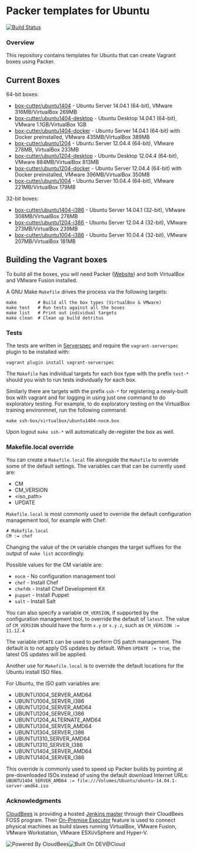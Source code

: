 # Packer templates for Ubuntu
[![Build Status](https://box-cutter.ci.cloudbees.com/buildStatus/icon?job=ubuntu-vm)](https://box-cutter.ci.cloudbees.com/job/ubuntu-vm/)

### Overview

This repository contains templates for Ubuntu that can create Vagrant boxes
using Packer.

## Current Boxes

64-bit boxes:

* [box-cutter/ubuntu1404](https://vagrantcloud.com/box-cutter/ubuntu1404) - Ubuntu Server 14.04.1 (64-bit), VMware 316MB/VirtualBox 269MB
* [box-cutter/ubuntu1404-desktop](https://vagrantcloud.com/box-cutter/ubuntu1404-desktop) - Ubuntu Desktop 14.04.1 (64-bit), VMware 1.1GB/VirtualBox 1GB
* [box-cutter/ubuntu1404-docker](https://vagrantcloud.com/box-cutter/ubuntu1404-docker) - Ubuntu Server 14.04.1 (64-bit) with Docker preinstalled, VMware 435MB/VirtualBox 389MB
* [box-cutter/ubuntu1204](https://vagrantcloud.com/box-cutter/ubuntu1204) - Ubuntu Server 12.04.4 (64-bit), VMware 278MB, VirtualBox 233MB
* [box-cutter/ubuntu1204-desktop](https://vagrantcloud.com/box-cutter/ubuntu1204-desktop) - Ubuntu Desktop 12.04.4 (64-bit), VMware 884MB/VirtualBox 813MB
* [box-cutter/ubuntu1204-docker](https://vagrantcloud.com/box-cutter/ubuntu1204-docker) - Ubuntu Server 12.04.4 (64-bit) with Docker preinstalled, VMware 396MB/VirtualBox 350MB
* [box-cutter/ubuntu1004](https://vagrantcloud.com/box-cutter/ubuntu1004)  - Ubuntu Server 10.04.4 (64-bit), VMware 221MB/VirtualBox 179MB

32-bit boxes:

* [box-cutter/ubuntu1404-i386](https://vagrantcloud.com/box-cutter/ubuntu1404-i386) - Ubuntu Server 14.04.1 (32-bit), VMware 308MB/VirtualBox 278MB
* [box-cutter/ubuntu1204-i386](https://vagrantcloud.com/box-cutter/ubuntu1204-i386) - Ubuntu Server 12.04.4 (32-bit), VMware 273MB/VirtualBox 239MB
* [box-cutter/ubuntu1004-i386](https://vagrantcloud.com/box-cutter/ubuntu1004-i386) - Ubuntu Server 10.04.4 (32-bit), VMware 207MB/VirtualBox 181MB

## Building the Vagrant boxes

To build all the boxes, you will need Packer ([Website](packer.io)) 
and both VirtualBox and VMware Fusion installed.

A GNU Make `Makefile` drives the process via the following targets:

    make        # Build all the box types (VirtualBox & VMware)
    make test   # Run tests against all the boxes
    make list   # Print out individual targets
    make clean  # Clean up build detritus
    
### Tests

The tests are written in [Serverspec](http://serverspec.org) and require the
`vagrant-serverspec` plugin to be installed with:

    vagrant plugin install vagrant-serverspec
    
The `Makefile` has individual targets for each box type with the prefix
`test-*` should you wish to run tests individually for each box.

Similarly there are targets with the prefix `ssh-*` for registering a
newly-built box with vagrant and for logging in using just one command to
do exploratory testing.  For example, to do exploratory testing
on the VirtualBox training environmnet, run the following command:

    make ssh-box/virtualbox/ubuntu1404-nocm.box
    
Upon logout `make ssh-*` will automatically de-register the box as well.

### Makefile.local override

You can create a `Makefile.local` file alongside the `Makefile` to override
some of the default settings.  The variables can that can be currently
used are:

* CM
* CM_VERSION
* <iso_path>
* UPDATE

`Makefile.local` is most commonly used to override the default configuration
management tool, for example with Chef:

    # Makefile.local
    CM := chef

Changing the value of the `CM` variable changes the target suffixes for
the output of `make list` accordingly.

Possible values for the CM variable are:

* `nocm` - No configuration management tool
* `chef` - Install Chef
* `chefdk` - Install Chef Development Kit
* `puppet` - Install Puppet
* `salt`  - Install Salt

You can also specify a variable `CM_VERSION`, if supported by the
configuration management tool, to override the default of `latest`.
The value of `CM_VERSION` should have the form `x.y` or `x.y.z`,
such as `CM_VERSION := 11.12.4`

The variable `UPDATE` can be used to perform OS patch management.  The
default is to not apply OS updates by default.  When `UPDATE := true`,
the latest OS updates will be applied.

Another use for `Makefile.local` is to override the default locations
for the Ubuntu install ISO files.

For Ubuntu, the ISO path variables are:

* UBUNTU1004_SERVER_AMD64
* UBUNTU1004_SERVER_I386
* UBUNTU1204_SERVER_AMD64
* UBUNTU1204_SERVER_I386
* UBUNTU1204_ALTERNATE_AMD64
* UBUNTU1304_SERVER_AMD64
* UBUNTU1304_SERVER_I386
* UBUNTU1310_SERVER_AMD64
* UBUNTU1310_SERVER_I386
* UBUNTU1404_SERVER_AMD64
* UBUNTU1404_SERVER_I386

This override is commonly used to speed up Packer builds by
pointing at pre-downloaded ISOs instead of using the default
download Internet URLs:
`UBUNTU1404_SERVER_AMD64 := file:///Volumes/Ubuntu/ubuntu-14.04.1-server-amd64.iso`

### Acknowledgments

[CloudBees](http://www.cloudbees.com) is providing a hosted [Jenkins master](http://box-cutter.ci.cloudbees.com/) through their CloudBees FOSS program. Their [On-Premise Executor](https://developer.cloudbees.com/bin/view/DEV/On-Premise+Executors) feature is used to connect physical machines as build slaves running VirtualBox, VMware Fusion, VMware Workstation, VMware ESXi/vSphere and Hyper-V.

![Powered By CloudBees](http://www.cloudbees.com/sites/default/files/Button-Powered-by-CB.png "Powered By CloudBees")![Built On DEV@Cloud](http://www.cloudbees.com/sites/default/files/Button-Built-on-CB-1.png "Built On DEV@Cloud")
